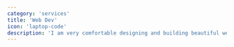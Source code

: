 ```yaml
---
category: 'services'
title: 'Web Dev'
icon: 'laptop-code'
description: 'I am very comfortable designing and building beautiful websites in component based frameworks like React.js ⚛ and Angular.js. I can also work with dynamic large-scale web applications with databases and multiple microservices.'
---
```

